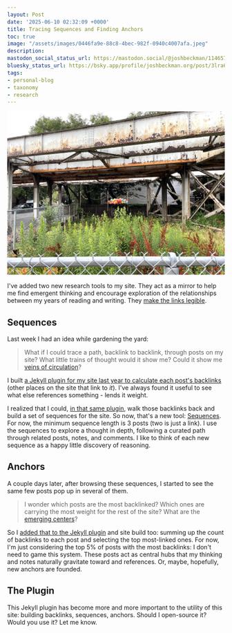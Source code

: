 ```yaml
---
layout: Post
date: '2025-06-10 02:32:09 +0000'
title: Tracing Sequences and Finding Anchors
toc: true
image: "/assets/images/0446fa9e-88c8-4bec-982f-0940c4007afa.jpeg"
description:
mastodon_social_status_url: https://mastodon.social/@joshbeckman/114657458052945348
bluesky_status_url: https://bsky.app/profile/joshbeckman.org/post/3lra6ji5j5u2k
tags:
- personal-blog
- taxonomy
- research
---
```



![balloons on a chain link fence](/assets/images/0446fa9e-88c8-4bec-982f-0940c4007afa.jpeg)

I've added two new research tools to my site. They act as a mirror to help me find emergent thinking and encourage exploration of the relationships between my years of reading and writing. They [make the links legible](https://www.joshbeckman.org/blog/learn-to-link-better).

## Sequences

Last week I had an idea while gardening the yard:

> What if I could trace a path, backlink to backlink, through posts on my site? What little trains of thought would it show me? Could it show me [veins of circulation](http://localhost:4000/notes/760316846)?

I built [a Jekyll plugin for my site last year to calculate each post's backlinks](https://github.com/joshbeckman/notes/blob/5a41ec15a998c8dedac3e991bf5b15e2315108fc/_plugins/raw_content.rb) (other places on the site that link to _it_). I've always found it useful to see what else references something - lends it weight.

I realized that I could, [in that same plugin](https://github.com/joshbeckman/notes/blob/5097938f139c5c8d88a582f5c0abe3ada1aaacbe/_plugins/raw_content.rb#L62), walk those backlinks back and build a set of sequences for the site. So now, that's a new tool: [Sequences](/sequences). For now, the minimum sequence length is 3 posts (two is just a link). I use the sequences to explore a thought in depth, following a curated path through related posts, notes, and comments. I like to think of each new sequence as a happy little discovery of reasoning.

## Anchors

A couple days later, after browsing these sequences, I started to see the same few posts pop up in several of them.

> I wonder which posts are the most backlinked? Which ones are carrying the most weight for the rest of the site? What are the [emerging centers](https://www.joshbeckman.org/notes/475090054)?

So I [added that to the Jekyll plugin](https://github.com/joshbeckman/notes/commit/b1d89c8819dd391e142de2edbd50e9dc1462b546#diff-11600b9c18477e9076c4a4be95e66e5a99b88d22426613c5dd4cba3d24f69a5e) and site build too: summing up the count of backlinks to each post and selecting the top most-linked ones. For now, I'm just considering the top 5% of posts with the most backlinks: I don't need to game this system. These posts act as central hubs that my thinking and notes naturally gravitate toward and references. Or, maybe, hopefully, new anchors are founded.

## The Plugin

This Jekyll plugin has become more and more important to the utility of this site: building backlinks, sequences, anchors. Should I open-source it? Would you use it? Let me know.
